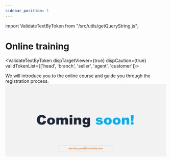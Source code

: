 ```yaml
---
sidebar_position: 1
---
```


import ValidateTextByToken from "/src/utils/getQueryString.js";

# Online training

<ValidateTextByToken dispTargetViewer={true} dispCaution={true} validTokenList={['head', 'branch', 'seller', 'agent', 'customer']}>

We will introduce you to the online course and guide you through the registration process.
![100](./img/100.png)

</ValidateTextByToken>





